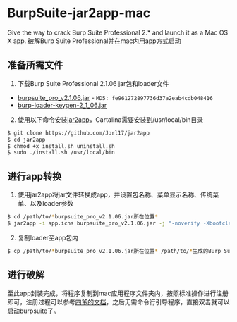 # BurpSuite-jar2app-mac
Give the way to crack Burp Suite Professional 2.* and launch it as a Mac OS X app.
破解Burp Suite Professional并在mac内用app方式启动

## 准备所需文件

1. 下载Burp Suite Professional 2.1.06 jar包和loader文件
- [burpsuite_pro_v2.1.06.jar](https://github.com/Mr-xn/BurpSuite-collections/releases/download/2.1.06/burpsuite_pro_v2.1.06.jar)  - `MD5: fe961272897736d37a2eab4cdb048416`
- [burp-loader-keygen-2_1_06.jar](https://github.com/Mr-xn/BurpSuite-collections/releases/download/2.1.06/burp-loader-keygen-2_1_06.jar)


2. 使用以下命令安装[jar2app](https://github.com/Jorl17/jar2app)，Cartalina需要安装到/usr/local/bin目录

```bash
$ git clone https://github.com/Jorl17/jar2app
$ cd jar2app
$ chmod +x install.sh uninstall.sh
$ sudo ./install.sh /usr/local/bin
```

## 进行app转换

1. 使用jar2app将jar文件转换成app，并设置包名称、菜单显示名称、传统菜单、以及loader参数
```bash
$ cd /path/to/*burpsuite_pro_v2.1.06.jar所在位置*
$ jar2app -i app.icns burpsuite_pro_v2.1.06.jar -j "-noverify -Xbootclasspath/p:/\$APP_ROOT/Contents/Java/burp-loader-keygen-2_1_06.jar" -o -n "Burp Suite Professional" Burp\ Suite\ Professional
```

2. 复制loader至app包内
```bash
$ cp /path/to/*burpsuite_pro_v2.1.06.jar所在位置* /path/to/*生成的Burp Suite Professional.app所在位置*/Contents/Java/
```

## 进行破解
至此app封装完成，将程序复制到mac应用程序文件夹内，按照标准操作进行注册即可，注册过程可以参考[四爷的文档](http://scz.617.cn:8/misc/201910151519.txt)，之后无需命令行引导程序，直接双击就可以启动burpsuite了。

